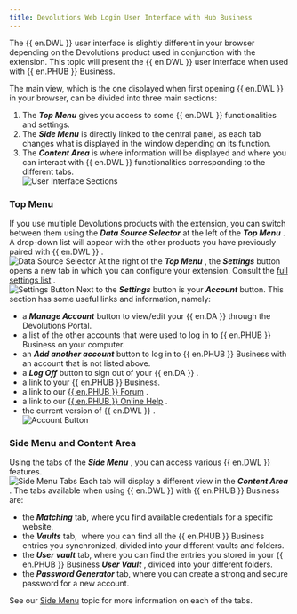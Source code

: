 ```yaml
---
title: Devolutions Web Login User Interface with Hub Business
---
```

The {{ en.DWL }} user interface is slightly different in your browser depending on the Devolutions product used in conjunction with the extension. This topic will present the {{ en.DWL }} user interface when used with {{ en.PHUB }} Business.  

The main view, which is the one displayed when first opening {{ en.DWL }} in your browser, can be divided into three main sections:  

1. The ***Top Menu*** gives you access to some {{ en.DWL }} functionalities and settings. 
1. The ***Side Menu*** is directly linked to the central panel, as each tab changes what is displayed in the window depending on its function. 
1. The ***Content Area*** is where information will be displayed and where you can interact with {{ en.DWL }} functionalities corresponding to the different tabs.  
![User Interface Sections](/img/en/hub/Hub2097.png) 

### Top Menu 

If you use multiple Devolutions products with the extension, you can switch between them using the ***Data Source Selector*** at the left of the ***Top Menu*** . A drop-down list will appear with the other products you have previously paired with {{ en.DWL }} .  
![Data Source Selector](/img/en/hub/Hub2098.png) 
At the right of the ***Top Menu*** , the ***Settings*** button opens a new tab in which you can configure your extension. Consult the [full settings list](/hub/dwl/settings/) .  
![Settings Button](/img/en/hub/Hub2099.png) 
Next to the ***Settings*** button is your ***Account*** button. This section has some useful links and information, namely:  

* a ***Manage Account*** button to view/edit your {{ en.DA }} through the Devolutions Portal. 
* a list of the other accounts that were used to log in to {{ en.PHUB }} Business on your computer. 
* an ***Add another account*** button to log in to {{ en.PHUB }} Business with an account that is not listed above. 
* a ***Log Off*** button to sign out of your {{ en.DA }} . 
* a link to your {{ en.PHUB }} Business. 
* a link to our [{{ en.PHUB }} Forum](https://forum.devolutions.net/product/password-hub) . 
* a link to our [{{ en.PHUB }} Online Help](/hub/overview/what-is-hub/) . 
* the current version of {{ en.DWL }} .  
![Account Button](/img/en/hub/Hub2100.png) 

### Side Menu and Content Area 

Using the tabs of the ***Side Menu*** , you can access various {{ en.DWL }} features.  
![Side Menu Tabs](/img/en/hub/Hub2101.png) 
Each tab will display a different view in the ***Content Area*** . The tabs available when using {{ en.DWL }} with {{ en.PHUB }} Business are:  

* the ***Matching*** tab, where you find available credentials for a specific website. 
* the ***Vaults*** tab, &#160;where you can find all the {{ en.PHUB }} Business entries you synchronized, divided into your different vaults and folders. 
* the ***User vault*** tab, where you can find the entries you stored in your {{ en.PHUB }} Business ***User Vault*** , divided into your different folders. 
* the ***Password Generator*** tab, where you can create a strong and secure password for a new account.  

See our [Side Menu](/hub/dwl/devolutions-web-login-user-interface/dwl-user-interface-hub-business/side-menu/) topic for more information on each of the tabs. 



